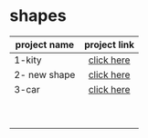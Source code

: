 # shapes

|           project name           | project link  |
| -------------------------------  |:-------------:|
|1-kity                            | [click here](https://github.com/sarahmhd/shapes/tree/main/kity)|
|2- new shape                      | [click here](https://github.com/sarahmhd/shape)|
|3-car                             | [click here](https://github.com/sarahmhd/shapes/tree/main/new-design-car)|
|                                  |               |
|                                  |               |
|                                  |               |
|                                  |               |
|                                  |               |
|                                  |               |
|                                  |               |
|                                  |               |
|                                  |               |
